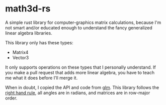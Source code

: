 # math3d-rs

A simple rust library for computer-graphics matrix calculations, because I'm not
smart and/or educated enough to understand the fancy generalized linear algebra
libraries.

This library only has these types:

 * Matrix4
 * Vector3

It only supports operations on these types that I personally understand. If you
make a pull request that adds more linear algebra, you have to teach me what it
does before I'll merge it.

When in doubt, I copied the API and code from
[glm](https://github.com/g-truc/glm/). This library follows the
[right hand rule](https://en.wikipedia.org/wiki/Right-hand_rule), all angles
are in radians, and matrices are in row-major order.

